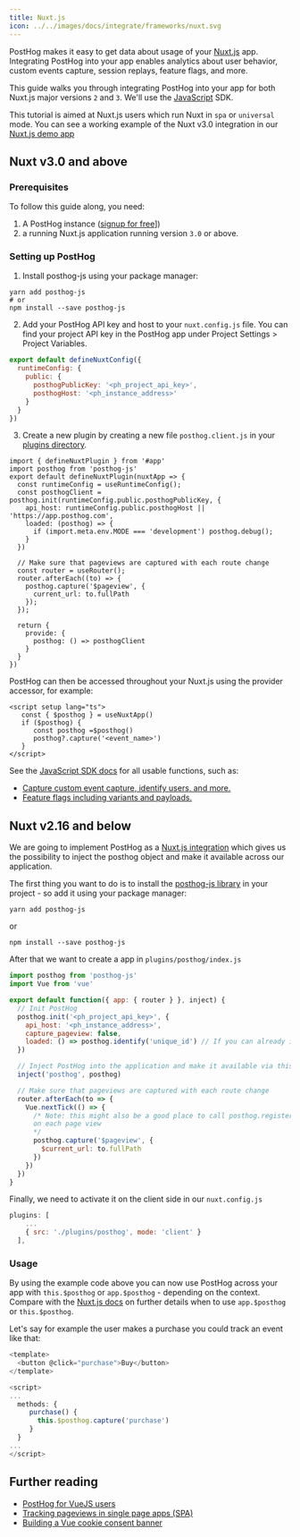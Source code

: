 ```yaml
---
title: Nuxt.js
icon: ../../images/docs/integrate/frameworks/nuxt.svg
---
```


PostHog makes it easy to get data about usage of your [Nuxt.js](https://nuxt.com/) app. Integrating PostHog into your app enables analytics about user behavior, custom events capture, session replays, feature flags, and more.

This guide walks you through integrating PostHog into your app for both Nuxt.js major versions `2` and `3`. We'll use the [JavaScript](/docs/libraries/js) SDK.

This tutorial is aimed at Nuxt.js users which run Nuxt in `spa` or `universal` mode. You can see a working example of the Nuxt v3.0 integration in our [Nuxt.js demo app](https://github.com/PostHog/posthog-js/tree/master/playground/nuxtjs)

## Nuxt v3.0 and above

### Prerequisites

To follow this guide along, you need:

1. A PostHog instance ([signup for free](https://app.posthog.com/signup)])
2. a running Nuxt.js application running version `3.0` or above.

### Setting up PostHog

1. Install posthog-js using your package manager:

```shell
yarn add posthog-js
# or
npm install --save posthog-js
```

2. Add your PostHog API key and host to your `nuxt.config.js` file. You can find your project API key in the PostHog app under Project Settings > Project Variables.

```js file=nuxt.config.js
export default defineNuxtConfig({
  runtimeConfig: {
    public: {
      posthogPublicKey: '<ph_project_api_key>',
      posthogHost: '<ph_instance_address>'
    }
  }
})
```

3. Create a new plugin by creating a new file `posthog.client.js` in your [plugins directory](https://nuxt.com/docs/guide/directory-structure/plugins).

```react file=plugins/posthog.client.js
import { defineNuxtPlugin } from '#app'
import posthog from 'posthog-js'
export default defineNuxtPlugin(nuxtApp => {
  const runtimeConfig = useRuntimeConfig();
  const posthogClient = posthog.init(runtimeConfig.public.posthogPublicKey, {
    api_host: runtimeConfig.public.posthogHost || 'https://app.posthog.com',
    loaded: (posthog) => {
      if (import.meta.env.MODE === 'development') posthog.debug();
    }
  })

  // Make sure that pageviews are captured with each route change
  const router = useRouter();
  router.afterEach((to) => {
    posthog.capture('$pageview', {
      current_url: to.fullPath
    });
  });
  
  return {
    provide: {
      posthog: () => posthogClient
    }
  }
})
```

PostHog can then be accessed throughout your Nuxt.js using the provider accessor, for example:

```vue filename=index.vue
<script setup lang="ts">
   const { $posthog } = useNuxtApp()
   if ($posthog) {
      const posthog =$posthog()
      posthog?.capture('<event_name>')
   }
</script>
```

See the [JavaScript SDK docs](/docs/libraries/js) for all usable functions, such as:
- [Capture custom event capture, identify users, and more.](/docs/libraries/js#send-custom-events-with-posthogcapture)
- [Feature flags including variants and payloads.](/docs/libraries/js#feature-flags)

## Nuxt v2.16 and below

We are going to implement PostHog as a [Nuxt.js integration](https://nuxtjs.org/docs/2.x/directory-structure/plugins) which gives us the possibility to inject
the posthog object and make it available across our application.

The first thing you want to do is to install the [posthog-js library](/docs/integrate/client/js) in your project - so add it using your package manager:

```shell
yarn add posthog-js
```

or

```shell
npm install --save posthog-js
```

After that we want to create a app in `plugins/posthog/index.js`

```javascript
import posthog from 'posthog-js'
import Vue from 'vue'

export default function({ app: { router } }, inject) {
  // Init PostHog
  posthog.init('<ph_project_api_key>', {
    api_host: '<ph_instance_address>',
    capture_pageview: false,
    loaded: () => posthog.identify('unique_id') // If you can already identify your user
  })

  // Inject PostHog into the application and make it available via this.$posthog (or app.$posthog)
  inject('posthog', posthog)

  // Make sure that pageviews are captured with each route change
  router.afterEach(to => {
    Vue.nextTick(() => {
      /* Note: this might also be a good place to call posthog.register(...) in order to update your properties
      on each page view
      */
      posthog.capture('$pageview', {
        $current_url: to.fullPath
      })
    })
  })
}

```

Finally, we need to activate it on the client side in our `nuxt.config.js`

```javascript
plugins: [
    ...
    { src: './plugins/posthog', mode: 'client' }
  ],
```

### Usage

By using the example code above you can now use PostHog across your app with `this.$posthog` or `app.$posthog` - depending on the context. 
Compare with the [Nuxt.js docs](https://nuxtjs.org/docs/2.x/directory-structure/plugins#inject-in-root--context) on further details when to use `app.$posthog` or `this.$posthog`.

Let's say for example the user makes a purchase you could track an event like that:

```javascript
<template>
  <button @click="purchase">Buy</button>
</template>

<script>
...
  methods: {
     purchase() {
       this.$posthog.capture('purchase')
     }
  }
...
</script>
```

## Further reading

- [PostHog for VueJS users](tutorials/posthog-for-vuejs)
- [Tracking pageviews in single page apps (SPA)](/tutorials/spa)
- [Building a Vue cookie consent banner](tutorials/vue-cookie-banner)
